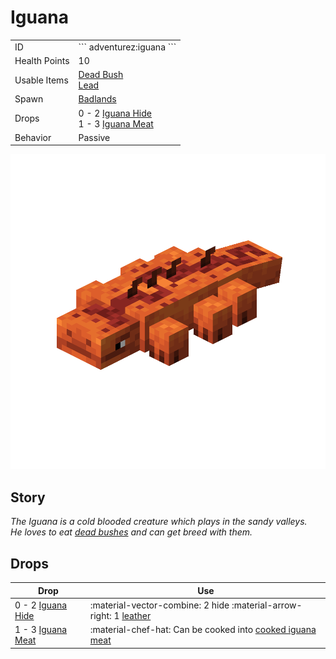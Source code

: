 # Iguana
<div class="combi">
<div class="divthing">
<table class="tablething">
    <tbody>
        <tr>
            <td class="first-column">ID</td>
            <td class="second-column">
            ```
            adventurez:iguana
            ```
            </td>
        </tr>
        <tr id="linear-top">
            <td class="first-column">Health Points</td>
            <td class="second-column">10</td>
        </tr>
        <tr id="linear-top">
            <td class="first-column">Usable Items</td>
            <td class="second-column"><a href="https://minecraft.fandom.com/wiki/Dead_Bush" target="_blank">Dead Bush</a><br><a href="https://minecraft.fandom.com/wiki/Lead" target="_blank">Lead</a></td>
        </tr>
        <tr id="linear-top">
            <td class="first-column">Spawn</td>
            <td class="second-column"><a href="https://minecraft.fandom.com/wiki/Badlands" target="_blank">Badlands</a></td>
        </tr>
        <tr id="linear-top">
            <td class="first-column">Drops</td>
            <td class="second-column">0 - 2 <a href="../../Items/Iguana_Hide/">Iguana Hide</a><br>1 - 3 <a href="../../Items/Iguana_Meat/">Iguana Meat</a></td>
        </tr>
        <tr id="linear-top">
            <td class="first-column">Behavior</td>
            <td class="second-column">Passive</td>
        </tr>
    </tbody>
</table>
</div>
<div class="div-img-center">
<img src="../../../../assets/adventurez/entities/iguana.png" loading="lazy" />
</div>
</div>

## Story

*The Iguana is a cold blooded creature which plays in the sandy valleys.*  
*He loves to eat <a href="https://minecraft.fandom.com/wiki/Dead_Bush" target="_blank">dead bushes</a> and can get breed with them.*

## Drops
| Drop | Use |
| --- | --- |
| 0 - 2 <a href="../../Items/Iguana_Hide/">Iguana Hide</a> | :material-vector-combine: 2 hide :material-arrow-right: 1 <a href="https://minecraft.fandom.com/wiki/Leather" target="_blank">leather</a> |
| 1 - 3 <a href="../../Items/Iguana_Meat/">Iguana Meat</a> | :material-chef-hat: Can be cooked into <a href="../../Items/Cooked_Iguana_Meat/">cooked iguana meat</a> |